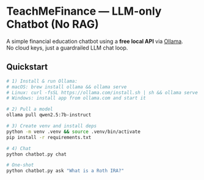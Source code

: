 # TeachMeFinance — LLM-only Chatbot (No RAG)

A simple financial education chatbot using a **free local API** via [Ollama](https://ollama.com/).  
No cloud keys, just a guardrailed LLM chat loop.

## Quickstart
```bash
# 1) Install & run Ollama:
# macOS: brew install ollama && ollama serve
# Linux: curl -fsSL https://ollama.com/install.sh | sh && ollama serve
# Windows: install app from ollama.com and start it

# 2) Pull a model
ollama pull qwen2.5:7b-instruct

# 3) Create venv and install deps
python -m venv .venv && source .venv/bin/activate
pip install -r requirements.txt

# 4) Chat
python chatbot.py chat

# One-shot
python chatbot.py ask "What is a Roth IRA?"
